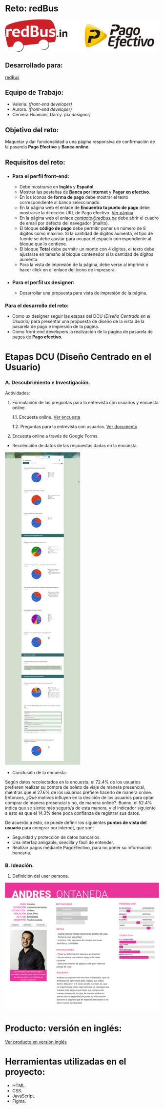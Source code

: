 # Reto: redBus

![redBus y PagoEfectivo Logo](public/assets/images/logo.png)

## Desarrollado para:

[redBus](https://www.redbus.pe/?gclid=Cj0KCQjw1q3VBRCFARIsAPHJXrGzAVAAdvy-nKOu0Ycw_-7JY8ivaR8AD41k9GdZER_Kqdn-lQGeRaMaAjRVEALw_wcB)

## Equipo de Trabajo:

* Valeria. *(front-end developer)*
* Aurora. *(front-end developer)*
* Cervera Huamaní, Darcy. *(ux designer)*

## Objetivo del reto:

Maquetar y dar funcionalidad a una página responsiva de confirmación de la pasarela **Pago Efectivo** y **Banca online**.

## Requisitos del reto:

* ### Para el perfil front-end:

    * Debe mostrarse en **Inglés** y **Español**.
    * Mostrar las pestañas de **Banca por internet** y **Pagar en efectivo**.
    * En los íconos de **forma de pago** debe mostrar el texto correspondiente al banco seleccionado.
    * En la página web el enlace de **Encuentra tu punto de pago** debe mostrarse la dirección URL de Pago efectivo. [Ver página](https://ubicanos.pagoefectivo.pe/#/?tienda=[idServicio]&moneda=1&monto=100.00&ubicame=true&_k=nuha83)
    * En la página web el enlace *contacto@redbus.pe* debe abrir el cuadro de email por defecto del navegador (mailto).
    * El bloque **código de pago** debe permitir poner un número de 8 dígitos como máximo. Si la cantidad de dígitos aumenta, el tipo de fuente se debe ajustar para ocupar el espacio correspondiente al bloque que lo contiene.
    * El bloque **Total** debe permitir un monto con 4 dígitos, el texto debe ajustarse en tamaño al bloque contenedor si la cantidad de dígitos aumenta.
    * Para la vista de impresión de la página, debe verse al imprimir o hacer click en el enlace del ícono de impresora.

* ### Para el perfil ux designer:

    * Desarrollar una propuesta para vista de impresión de la página.

### Para el desarrollo del reto:

* Como ux designer seguir las etapas del DCU *(Diseño Centrado en el Usuario)* para presentar una propuesta de diseño de la vista de la pasarela de pago e impresión de la página.
* Como front-end developers la realización de la página de pasarela de pagos de  **Pago efectivo**.


# Etapas DCU (Diseño Centrado en el Usuario)

### A. Descubrimiento e Investigación.

Actividades:

1. Formulación de las preguntas para la entrevista con usuarios y encuesta online.

    1.1. Encuesta online. [Ver encuesta](https://docs.google.com/forms/d/e/1FAIpQLSdkAb4pjN-tFiSKlPWRDnOiD48SN_HWmi2sxaVfRP2aVTitew/viewform?usp=sf_link)

    1.2. Preguntas para la entrevista con usuarios. [Ver documento](https://docs.google.com/document/d/1UXy9qiQbRy-DGF_IcrX0-WtSGQSyRDqTr--_OCIeO5M/edit?usp=sharing)

2. Encuesta online a través de Google Forms.

* Recolección de datos de las respuestas dadas en la encuesta.

![Resultado de la Encuesta](public/assets/images/results-survey.png)

* Conclusión de la encuesta:

Según datos recolectados en la encuesta, el 72.4% de los usuarios prefieren realizar su compra de boleto de viaje de manera presencial, mientras que el 27.6% de los usuarios prefiere hacerlo de manera online.
Entonces, ¿Qué motivos influyen en la desición de los usuarios para optar comprar de manera presencial y no, de manera online?.
Bueno, el 52.4% indica que se siente más seguro/a de esta manera, y el indicador siguiente a esto es que el 14.3% tiene poca confianza de registrar sus datos.

De acuerdo a esto, se puede definir los siguientes **puntos de vista del usuario** para comprar por internet, que son:

* Seguridad y protección de datos bancarios.
* Una interfaz amigable, sencilla y fácil de entender.
* Realizar pagos mediante PagoEfectivo, para no poner su información bancaria.

### B. Ideación.

1. Definición del user persona.

![user persona](public/assets/images/user-persona.png)

# Producto: versión en inglés:

[Ver producto en versión inglés](https://valeriavalles.github.io/RedBus-English/public/)

# Herramientas utilizadas en el proyecto:

* HTML.
* CSS.
* JavaScript.
* Figma.
